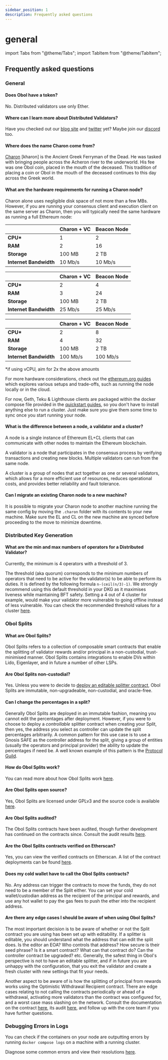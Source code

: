 ```yaml
---
sidebar_position: 1
description: Frequently asked questions
---
```


# general

import Tabs from "@theme/Tabs"; import TabItem from "@theme/TabItem";

## Frequently asked questions

### General

#### Does Obol have a token?

No. Distributed validators use only Ether.

#### Where can I learn more about Distributed Validators?

Have you checked out our [blog site](https://blog.obol.tech) and [twitter](https://twitter.com/ObolNetwork) yet? Maybe join our [discord](https://discord.gg/n6ebKsX46w) too.

#### Where does the name Charon come from?

[Charon](https://www.theoi.com/Khthonios/Kharon.html) \[kharon] is the Ancient Greek Ferryman of the Dead. He was tasked with bringing people across the Acheron river to the underworld. His fee was one Obol coin, placed in the mouth of the deceased. This tradition of placing a coin or Obol in the mouth of the deceased continues to this day across the Greek world.

#### What are the hardware requirements for running a Charon node?

Charon alone uses negligible disk space of not more than a few MBs. However, if you are running your consensus client and execution client on the same server as Charon, then you will typically need the same hardware as running a full Ethereum node:

|                        | Charon + VC | Beacon Node |
| ---------------------- | ----------- | ----------- |
| **CPU\***              | 1           | 2           |
| **RAM**                | 2           | 16          |
| **Storage**            | 100 MB      | 2 TB        |
| **Internet Bandwidth** | 10 Mb/s     | 10 Mb/s     |

|                        | Charon + VC | Beacon Node |
| ---------------------- | ----------- | ----------- |
| **CPU\***              | 2           | 4           |
| **RAM**                | 3           | 24          |
| **Storage**            | 100 MB      | 2 TB        |
| **Internet Bandwidth** | 25 Mb/s     | 25 Mb/s     |

|                        | Charon + VC | Beacon Node |
| ---------------------- | ----------- | ----------- |
| **CPU\***              | 2           | 8           |
| **RAM**                | 4           | 32          |
| **Storage**            | 100 MB      | 2 TB        |
| **Internet Bandwidth** | 100 Mb/s    | 100 Mb/s    |

\*if using vCPU, aim for 2x the above amounts

For more hardware considerations, check out the [ethereum.org guides](https://ethereum.org/en/developers/docs/nodes-and-clients/run-a-node/#environment-and-hardware) which explores various setups and trade-offs, such as running the node locally or in the cloud.

For now, Geth, Teku & Lighthouse clients are packaged within the docker compose file provided in the [quickstart guides](../start/quickstart_overview.md), so you don't have to install anything else to run a cluster. Just make sure you give them some time to sync once you start running your node.

#### What is the difference between a node, a validator and a cluster?

A node is a single instance of Ethereum EL+CL clients that can communicate with other nodes to maintain the Ethereum blockchain.

A validator is a node that participates in the consensus process by verifying transactions and creating new blocks. Multiple validators can run from the same node.

A cluster is a group of nodes that act together as one or several validators, which allows for a more efficient use of resources, reduces operational costs, and provides better reliability and fault tolerance.

#### Can I migrate an existing Charon node to a new machine?

It is possible to migrate your Charon node to another machine running the same config by moving the `.charon` folder with its contents to your new machine. Make sure the EL and CL on the new machine are synced before proceeding to the move to minimize downtime.

### Distributed Key Generation

#### What are the min and max numbers of operators for a Distributed Validator?

Currently, the minimum is 4 operators with a threshold of 3.

The threshold (aka quorum) corresponds to the minimum numbers of operators that need to be active for the validator(s) to be able to perform its duties. It is defined by the following formula `n-(ceil(n/3)-1)`. We strongly recommend using this default threshold in your DKG as it maximises liveness while maintaining BFT safety. Setting a 4 out of 4 cluster for example, would make your validator more vulnerable to going offline instead of less vulnerable. You can check the recommended threshold values for a cluster [here](../int/key-concepts.md).

### Obol Splits

#### What are Obol Splits?

Obol Splits refers to a collection of composable smart contracts that enable the splitting of validator rewards and/or principal in a non-custodial, trust-minimised manner. Obol Splits contains integrations to enable DVs within Lido, Eigenlayer, and in future a number of other LSPs.

#### Are Obol Splits non-custodial?

Yes. Unless you were to decide to [deploy an editable splitter contract](general.md#can-i-change-the-percentages-in-a-split), Obol Splits are immutable, non-upgradeable, non-custodial, and oracle-free.

#### Can I change the percentages in a split?

Generally Obol Splits are deployed in an immutable fashion, meaning you cannot edit the percentages after deployment. However, if you were to choose to deploy a _controllable_ splitter contract when creating your Split, then yes, the address you select as controller can update the split percentages arbitrarily. A common pattern for this use case is to use a Gnosis SAFE as the controller address for the split, giving a group of entities (usually the operators and principal provider) the ability to update the percentages if need be. A well known example of this pattern is the [Protocol Guild](https://protocol-guild.readthedocs.io/en/latest/03-onchain-architecture.html).

#### How do Obol Splits work?

You can read more about how Obol Splits work [here](../sc/introducing-obol-splits.md).

#### Are Obol Splits open source?

Yes, Obol Splits are licensed under GPLv3 and the source code is available [here](https://github.com/ObolNetwork/obol-splits).

#### Are Obol Splits audited?

The Obol Splits contracts have been audited, though further development has continued on the contracts since. Consult the audit results [here](../sec/smart_contract_audit.md).

#### Are the Obol Splits contracts verified on Etherscan?

Yes, you can view the verified contracts on Etherscan. A list of the contract deployments can be found [here](https://github.com/ObolNetwork/obol-splits?#deployment).

#### Does my cold wallet have to call the Obol Splits contracts?

No. Any address can trigger the contracts to move the funds, they do not need to be a member of the Split either. You can set your cold wallet/custodian address as the recipient of the principal and rewards, and use any hot wallet to pay the gas fees to push the ether into the recipient address.

#### Are there any edge cases I should be aware of when using Obol Splits?

The most important decision is to be aware of whether or not the Split contract you are using has been set up with editability. If a splitter is editable, you should understand what the address that can edit the split does. Is the editor an EOA? Who controls that address? How secure is their seed phrase? Is it a smart contract? What can that contract do? Can the controller contract be upgraded? etc. Generally, the safest thing in Obol's perspective is not to have an editable splitter, and if in future you are unhappy with the configuration, that you exit the validator and create a fresh cluster with new settings that fit your needs.

Another aspect to be aware of is how the splitting of principal from rewards works using the Optimistic Withdrawal Recipient contract. There are edge cases relating to not calling the contracts periodically or ahead of a withdrawal, activating more validators than the contract was configured for, and a worst case mass slashing on the network. Consult the documentation on the contract [here](../sc/introducing-obol-splits.md#optimistic-withdrawal-recipient), its audit [here](../sec/smart_contract_audit.md), and follow up with the core team if you have further questions.

### Debugging Errors in Logs

You can check if the containers on your node are outputting errors by running `docker compose logs` on a machine with a running cluster.

Diagnose some common errors and view their resolutions [here](https://github.com/ObolNetwork/obol-docs/blob/main/versioned_docs/version-v1.0.0/faq/errors.mdx).
